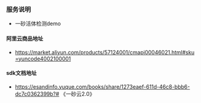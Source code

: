 ### 服务说明
- 一砂活体检测demo

#### 阿里云商品地址
- https://market.aliyun.com/products/57124001/cmapi00046021.html#sku=yuncode4002100001

#### sdk文档地址
- https://esandinfo.yuque.com/books/share/1273eaef-611d-46c8-bbb6-dc7c0362399b?# 《一砂云2.0》